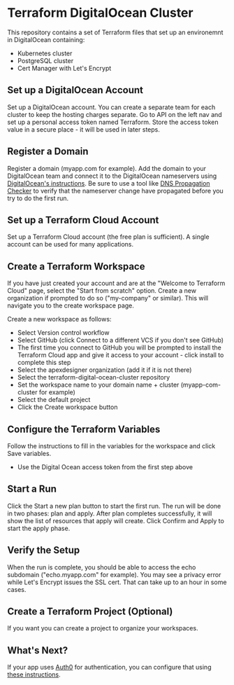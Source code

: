 # Terraform DigitalOcean Cluster
This repository contains a set of Terraform files that set up an environemnt in DigitalOcean containing:
* Kubernetes cluster
* PostgreSQL cluster
* Cert Manager with Let's Encrypt

## Set up a DigitalOcean Account
Set up a DigitalOcean account.
You can create a separate team for each cluster to keep the hosting charges separate.
Go to API on the left nav and set up a personal access token named Terraform.
Store the access token value in a secure place - it will be used in later steps. 

## Register a Domain
Register a domain (myapp.com for example).
Add the domain to your DigitalOcean team and connect it to the DigitalOcean nameservers using [DigitalOcean's instructions](https://docs.digitalocean.com/products/networking/dns/how-to/add-domains/).
Be sure to use a tool like [DNS Propagation Checker](https://www.whatsmydns.net/) to verify that the nameserver change have propagated before you try to do the first run.

## Set up a Terraform Cloud Account
Set up a Terraform Cloud account (the free plan is sufficient). A single account can be used for many applications.

## Create a Terraform Workspace
If you have just created your account and are at the "Welcome to Terraform Cloud" page, select the "Start from scratch" option. Create a new organization if prompted to do so ("my-company" or similar). This will navigate you to the create workspace page.

Create a new workspace as follows:

* Select Version control workflow
* Select GitHub (click Connect to a different VCS if you don't see GitHub)
* The first time you connect to GitHub you will be prompted to install the Terraform Cloud app and give it access to your account - click install to complete this step
* Select the apexdesigner organization (add it if it is not there)
* Select the terraform-digital-ocean-cluster repository
* Set the workspace name to your domain name + cluster (myapp-com-cluster for example)
* Select the default project
* Click the Create workspace button

## Configure the Terraform Variables
Follow the instructions to fill in the variables for the workspace and click Save variables.
* Use the Digital Ocean access token from the first step above

## Start a Run
Click the Start a new plan button to start the first run. The run will be done in two phases: plan and apply. After plan completes successfully, it will show the list of resources that apply will create. Click Confirm and Apply to start the apply phase.

## Verify the Setup
When the run is complete, you should be able to access the echo subdomain ("echo.myapp.com" for example). You may see a privacy error while Let's Encrypt issues the SSL cert. That can take up to an hour in some cases.

## Create a Terraform Project (Optional)
If you want you can create a project to organize your workspaces.

## What's Next?
If your app uses [Auth0](https://auth0.com) for authentication, you can configure that using [these instructions](https://github.com/apexdesigner/terraform-digital-ocean-auth0).
